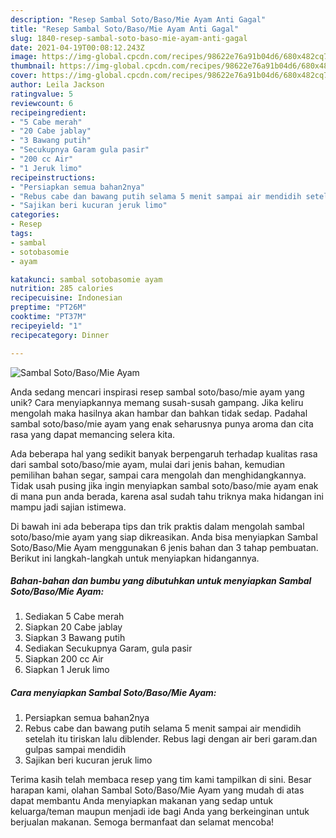 ```yaml
---
description: "Resep Sambal Soto/Baso/Mie Ayam Anti Gagal"
title: "Resep Sambal Soto/Baso/Mie Ayam Anti Gagal"
slug: 1840-resep-sambal-soto-baso-mie-ayam-anti-gagal
date: 2021-04-19T00:08:12.243Z
image: https://img-global.cpcdn.com/recipes/98622e76a91b04d6/680x482cq70/sambal-sotobasomie-ayam-foto-resep-utama.jpg
thumbnail: https://img-global.cpcdn.com/recipes/98622e76a91b04d6/680x482cq70/sambal-sotobasomie-ayam-foto-resep-utama.jpg
cover: https://img-global.cpcdn.com/recipes/98622e76a91b04d6/680x482cq70/sambal-sotobasomie-ayam-foto-resep-utama.jpg
author: Leila Jackson
ratingvalue: 5
reviewcount: 6
recipeingredient:
- "5 Cabe merah"
- "20 Cabe jablay"
- "3 Bawang putih"
- "Secukupnya Garam gula pasir"
- "200 cc Air"
- "1 Jeruk limo"
recipeinstructions:
- "Persiapkan semua bahan2nya"
- "Rebus cabe dan bawang putih selama 5 menit sampai air mendidih setelah itu tiriskan lalu diblender. Rebus lagi dengan air beri garam.dan gulpas sampai mendidih"
- "Sajikan beri kucuran jeruk limo"
categories:
- Resep
tags:
- sambal
- sotobasomie
- ayam

katakunci: sambal sotobasomie ayam 
nutrition: 285 calories
recipecuisine: Indonesian
preptime: "PT26M"
cooktime: "PT37M"
recipeyield: "1"
recipecategory: Dinner

---
```



![Sambal Soto/Baso/Mie Ayam](https://img-global.cpcdn.com/recipes/98622e76a91b04d6/680x482cq70/sambal-sotobasomie-ayam-foto-resep-utama.jpg)

Anda sedang mencari inspirasi resep sambal soto/baso/mie ayam yang unik? Cara menyiapkannya memang susah-susah gampang. Jika keliru mengolah maka hasilnya akan hambar dan bahkan tidak sedap. Padahal sambal soto/baso/mie ayam yang enak seharusnya punya aroma dan cita rasa yang dapat memancing selera kita.

Ada beberapa hal yang sedikit banyak berpengaruh terhadap kualitas rasa dari sambal soto/baso/mie ayam, mulai dari jenis bahan, kemudian pemilihan bahan segar, sampai cara mengolah dan menghidangkannya. Tidak usah pusing jika ingin menyiapkan sambal soto/baso/mie ayam enak di mana pun anda berada, karena asal sudah tahu triknya maka hidangan ini mampu jadi sajian istimewa.




Di bawah ini ada beberapa tips dan trik praktis dalam mengolah sambal soto/baso/mie ayam yang siap dikreasikan. Anda bisa menyiapkan Sambal Soto/Baso/Mie Ayam menggunakan 6 jenis bahan dan 3 tahap pembuatan. Berikut ini langkah-langkah untuk menyiapkan hidangannya.

<!--inarticleads1-->

##### Bahan-bahan dan bumbu yang dibutuhkan untuk menyiapkan Sambal Soto/Baso/Mie Ayam:

1. Sediakan 5 Cabe merah
1. Siapkan 20 Cabe jablay
1. Siapkan 3 Bawang putih
1. Sediakan Secukupnya Garam, gula pasir
1. Siapkan 200 cc Air
1. Siapkan 1 Jeruk limo




<!--inarticleads2-->

##### Cara menyiapkan Sambal Soto/Baso/Mie Ayam:

1. Persiapkan semua bahan2nya
1. Rebus cabe dan bawang putih selama 5 menit sampai air mendidih setelah itu tiriskan lalu diblender. Rebus lagi dengan air beri garam.dan gulpas sampai mendidih
1. Sajikan beri kucuran jeruk limo




Terima kasih telah membaca resep yang tim kami tampilkan di sini. Besar harapan kami, olahan Sambal Soto/Baso/Mie Ayam yang mudah di atas dapat membantu Anda menyiapkan makanan yang sedap untuk keluarga/teman maupun menjadi ide bagi Anda yang berkeinginan untuk berjualan makanan. Semoga bermanfaat dan selamat mencoba!
